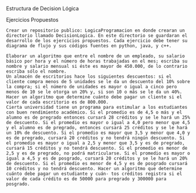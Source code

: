 Estructura de Decision Lógica

Ejercicios Propuestos

    Crear un repositorio publico: LogicaProgramacion en donde crearan un directorio llamado DecisionLogica. En este directorio se guardaran el desarrollo de los ejercicios propuestos. Cada ejercicio debe tener su diagrama de flujo y sus códigos fuentes en python, java, y c++.

    Elaborar un algoritmo que entre el nombre de un empleado, su salario básico por hora y el número de horas trabajadas en el mes; escriba su nombre y salario mensual si éste es mayor de 450.000, de lo contrario escriba sólo el nombre.
    Un almacén de escritorios hace los siguientes descuentos: si el cliente compra menos de 5 unidades se le da un descuento del 10% sobre la compra; si el número de unidades es mayor o igual a cinco pero menos de 10 se le otorga un 20% y, si son 10 o más se le da un 40%. Hacer un algoritmo que determine cuánto debe pagar un cliente si el valor de cada escritorio es de 800.000.
    Cierta universidad tiene un programa para estimular a los estudiantes con buen rendimiento académico. Si el promedio es de 4,5 o más y el alumno es de pregrado entonces cursará 28 créditos y se le hará un 25% de descuento. Si el promedio es mayor o igual a 4,0 pero menor que 4,5 y el alumno es de pregrado, entonces cursará 25 créditos y se le hará un 10% de descuento. Si el promedio es mayor que 3,5 y menor que 4,0 y es de pregrado, cursará 20 créditos y no tendrá ningún descuento. Si el promedio es mayor o igual a 2,5 y menor que 3,5 y es de pregrado, cursará 15 créditos y no tendrá descuento. Si el promedio es menor de 2,5 y es de pregrado, no podrá matricularse. Si el promedio es mayor o igual a 4,5 y es de posgrado, cursará 20 créditos y se le hará un 20% de descuento. Si el promedio es menor de 4,5 y es de posgrado cursará 10 créditos y no tendrá descuento. Hacer un algoritmo que determine cuánto debe pagar un estudiante y cuán- tos créditos registra si el valor de cada crédito es de 50000 para pregrado y 300000 para posgrado.